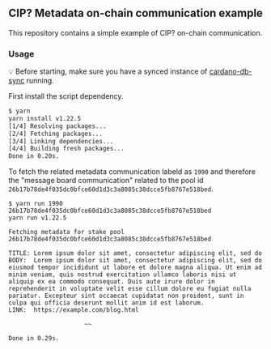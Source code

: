 ## CIP? Metadata on-chain communication example

This repository contains a simple example of CIP? on-chain communication.

### Usage

:bulb: Before starting, make sure you have a synced instance of [cardano-db-sync](https://github.com/input-output-hk/cardano-db-sync) running.

First install the script dependency.

```bash
$ yarn
yarn install v1.22.5
[1/4] Resolving packages...
[2/4] Fetching packages...
[3/4] Linking dependencies...
[4/4] Building fresh packages...
Done in 0.20s.

```

To fetch the related metadata communication labeld as `1990` and therefore the "message
board communication" related to the pool id `26b17b78de4f035dc0bfce60d1d3c3a8085c38dcce5fb8767e518bed`.

```
$ yarn run 1990 26b17b78de4f035dc0bfce60d1d3c3a8085c38dcce5fb8767e518bed
yarn run v1.22.5

Fetching metadata for stake pool 26b17b78de4f035dc0bfce60d1d3c3a8085c38dcce5fb8767e518bed

TITLE: Lorem ipsum dolor sit amet, consectetur adipiscing elit, sed do
BODY:  Lorem ipsum dolor sit amet, consectetur adipiscing elit, sed do eiusmod tempor incididunt ut labore et dolore magna aliqua. Ut enim ad minim veniam, quis nostrud exercitation ullamco laboris nisi ut aliquip ex ea commodo consequat. Duis aute irure dolor in reprehenderit in voluptate velit esse cillum dolore eu fugiat nulla pariatur. Excepteur sint occaecat cupidatat non proident, sunt in culpa qui officia deserunt mollit anim id est laborum.
LINK:  https://example.com/blog.html

	 	 	 	 	 ~~ 

Done in 0.29s.
```
